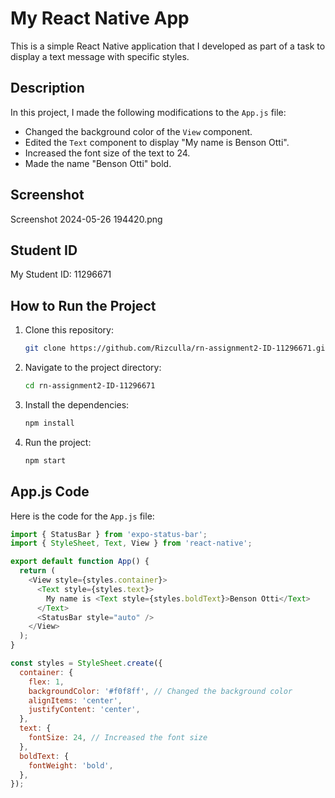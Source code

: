 # My React Native App

This is a simple React Native application that I developed as part of a task to display a text message with specific styles.

## Description

In this project, I made the following modifications to the `App.js` file:
- Changed the background color of the `View` component.
- Edited the `Text` component to display "My name is Benson Otti".
- Increased the font size of the text to 24.
- Made the name "Benson Otti" bold.

## Screenshot
Screenshot 2024-05-26 194420.png


## Student ID

My Student ID: 11296671

## How to Run the Project

1. Clone this repository:
    ```sh
    git clone https://github.com/Rizculla/rn-assignment2-ID-11296671.git
    ```
2. Navigate to the project directory:
    ```sh
    cd rn-assignment2-ID-11296671
    ```
3. Install the dependencies:
    ```sh
    npm install
    ```
4. Run the project:
    ```sh
    npm start
    ```

## App.js Code

Here is the code for the `App.js` file:

```javascript
import { StatusBar } from 'expo-status-bar';
import { StyleSheet, Text, View } from 'react-native';

export default function App() {
  return (
    <View style={styles.container}>
      <Text style={styles.text}>
        My name is <Text style={styles.boldText}>Benson Otti</Text>
      </Text>
      <StatusBar style="auto" />
    </View>
  );
}

const styles = StyleSheet.create({
  container: {
    flex: 1,
    backgroundColor: '#f0f8ff', // Changed the background color
    alignItems: 'center',
    justifyContent: 'center',
  },
  text: {
    fontSize: 24, // Increased the font size
  },
  boldText: {
    fontWeight: 'bold',
  },
});
